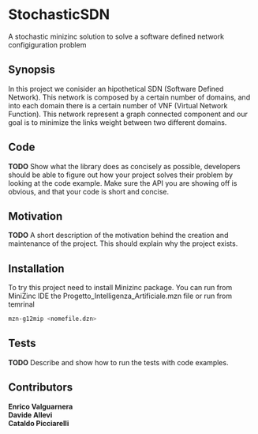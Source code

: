 # StochasticSDN

A stochastic minizinc solution to solve a software defined network configiguration problem


## Synopsis
In this project we conisider an hipothetical SDN (Software Defined Network). This network is composed by a certain number of domains, and into each domain there is a certain number of VNF (Virtual Network Function). This network represent a graph connected component and our goal is to minimize the links weight between two different domains.  


## Code

**TODO**
Show what the library does as concisely as possible, developers should be able to figure out how your project solves their problem by looking at the code example. Make sure the API you are showing off is obvious, and that your code is short and concise.

## Motivation

**TODO**
A short description of the motivation behind the creation and maintenance of the project. This should explain why the project exists.

## Installation

To try this project need to install Minizinc package.
You can run from MiniZinc IDE the Progetto_Intelligenza_Artificiale.mzn file or run from temrinal
```bash
mzn-g12mip <nomefile.dzn>
```
## Tests

**TODO**
Describe and show how to run the tests with code examples.

## Contributors
**Enrico Valguarnera**<br /> **Davide Allevi**<br /> **Cataldo Picciarelli**
